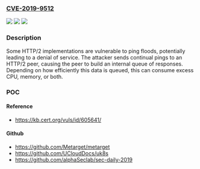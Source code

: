 ### [CVE-2019-9512](https://cve.mitre.org/cgi-bin/cvename.cgi?name=CVE-2019-9512)
![](https://img.shields.io/static/v1?label=Product&message=n%2Fa&color=blue)
![](https://img.shields.io/static/v1?label=Version&message=n%2Fa&color=blue)
![](https://img.shields.io/static/v1?label=Vulnerability&message=CWE-400%20Uncontrolled%20Resource%20Consumption&color=brighgreen)

### Description

Some HTTP/2 implementations are vulnerable to ping floods, potentially leading to a denial of service. The attacker sends continual pings to an HTTP/2 peer, causing the peer to build an internal queue of responses. Depending on how efficiently this data is queued, this can consume excess CPU, memory, or both.

### POC

#### Reference
- https://kb.cert.org/vuls/id/605641/

#### Github
- https://github.com/Metarget/metarget
- https://github.com/UCloudDocs/uk8s
- https://github.com/alphaSeclab/sec-daily-2019

